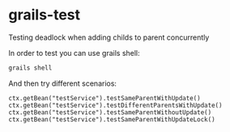 # grails-test
Testing deadlock when adding childs to parent concurrently

In order to test you can use grails shell:
```sh
grails shell
```

And then try different scenarios:
```
ctx.getBean("testService").testSameParentWithUpdate()
ctx.getBean("testService").testDifferentParentsWithUpdate()
ctx.getBean("testService").testSameParentWithoutUpdate()
ctx.getBean("testService").testSameParentWithUpdateLock()
```
